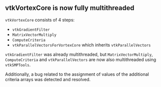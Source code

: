 ## vtkVortexCore is now fully multithreaded

`vtkVortexCore` consists of 4 steps:
* `vtkGradientFilter`
* `MatrixVectorMultiply`
* `ComputeCriteria`
* `vtkParallelVectorsForVortexCore` which inherits `vtkParallelVectors`

`vtkGradientFilter` was already multithreaded, but `MatrixVectorMultiply`, `ComputeCriteria` and `vtkParallelVectors`
are now also multithreaded using `vtkSMPTools`.

Additionally, a bug related to the assignment of values of the additional criteria arrays was detected and resolved.

